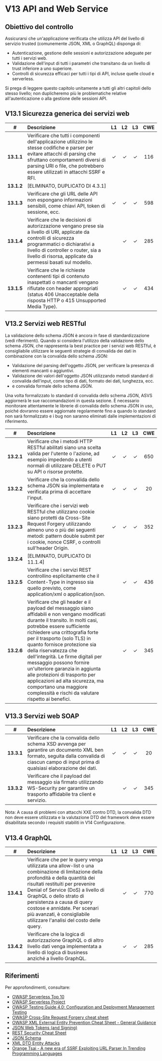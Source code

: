 # V13 API and Web Service

## Obiettivo del controllo

Assicurarsi che un'applicazione verificata che utilizza API del livello di servizio trusted (comunemente JSON, XML o GraphQL) disponga di:

* Autenticazione, gestione delle sessioni e autorizzazione adeguate per tutti i servizi web.
* Validazione dell'input di tutti i parametri che transitano da un livello di trust inferiore a uno superiore.
* Controlli di sicurezza efficaci per tutti i tipi di API, incluse quelle cloud e serverless.

Si prega di leggere questo capitolo unitamente a tutti gli altri capitoli dello stesso livello; non duplicheremo più le problematiche relative all'autenticazione o alla gestione delle sessioni API.

## V13.1 Sicurezza generica dei servizi web

| # | Descrizione | L1 | L2 | L3 | CWE |
| :---: | :--- | :---: | :---:| :---: | :---: |
| **13.1.1** | Verificare che tutti i componenti dell'applicazione utilizzino le stesse codifiche e parser per evitare attacchi di parsing che sfruttano comportamenti diversi di parsing URI o file, che potrebbero essere utilizzati in attacchi SSRF e RFI. | ✓ | ✓ | ✓ | 116 |
| **13.1.2** | [ELIMINATO, DUPLICATO DI 4.3.1] | | | | |
| **13.1.3** | Verificare che gli URL delle API non espongano informazioni sensibili, come chiavi API, token di sessione, ecc. | ✓ | ✓ | ✓ | 598 |
| **13.1.4** | Verificare che le decisioni di autorizzazione vengano prese sia a livello di URI, applicate da controlli di sicurezza programmatici o dichiarativi a livello di controller o router, sia a livello di risorsa, applicate da permessi basati sul modello. | | ✓ | ✓ | 285 |
| **13.1.5** | Verificare che le richieste contenenti tipi di contenuto inaspettati o mancanti vengano rifiutate con header appropriati (status 406 Unacceptable della risposta HTTP o 415 Unsupported Media Type). | | ✓ | ✓ | 434 |

## V13.2 Servizi web RESTful

La validazione dello schema JSON è ancora in fase di standardizzazione (vedi riferimenti). Quando si considera l'utilizzo della validazione dello schema JSON, che rappresenta la best practice per i servizi web RESTful, è consigliabile utilizzare le seguenti strategie di convalida dei dati in combinazione con la convalida dello schema JSON:

* Validazione del parsing dell'oggetto JSON, per verificare la presenza di elementi mancanti o aggiuntivi.
* Validazione dei valori dell'oggetto JSON utilizzando metodi standard di convalida dell'input, come tipo di dati, formato dei dati, lunghezza, ecc.
* e convalida formale dello schema JSON.

Una volta formalizzato lo standard di convalida dello schema JSON, ASVS aggiornerà le sue raccomandazioni in questa sezione. È necessario monitorare attentamente le librerie di convalida dello schema JSON in uso, poiché dovranno essere aggiornate regolarmente fino a quando lo standard non sarà formalizzato e i bug non saranno eliminati dalle implementazioni di riferimento.

| # | Descrizione | L1 | L2 | L3 | CWE |
| :---: | :--- | :---: | :---:| :---: | :---: |
| **13.2.1** | Verificare che i metodi HTTP RESTful abilitati siano una scelta valida per l'utente o l'azione, ad esempio impedendo a utenti normali di utilizzare DELETE o PUT su API o risorse protette. | ✓ | ✓ | ✓ | 650 |
| **13.2.2** | Verificare che la convalida dello schema JSON sia implementata e verificata prima di accettare l'input. | ✓ | ✓ | ✓ | 20 |
| **13.2.3** | Verificare che i servizi web RESTful che utilizzano cookie siano protetti da Cross-Site Request Forgery utilizzando almeno uno o più dei seguenti metodi: pattern double submit per i cookie, nonce CSRF, o controlli sull'header Origin. | ✓ | ✓ | ✓ | 352 |
| **13.2.4** | [ELIMINATO, DUPLICATO DI 11.1.4] | | | | |
| **13.2.5** | Verificare che i servizi REST controllino esplicitamente che il Content-Type in ingresso sia quello previsto, come application/xml o application/json. | | ✓ | ✓ | 436 |
| **13.2.6** | Verificare che gli header e il payload del messaggio siano affidabili e non vengano modificati durante il transito. In molti casi, potrebbe essere sufficiente richiedere una crittografia forte per il trasporto (solo TLS) in quanto fornisce protezione sia della riservatezza che dell'integrità. Le firme digitali per messaggio possono fornire un'ulteriore garanzia in aggiunta alle protezioni di trasporto per applicazioni ad alta sicurezza, ma comportano una maggiore complessità e rischi da valutare rispetto ai benefici. | | ✓ | ✓ | 345 |

## V13.3 Servizi web SOAP

| # | Descrizione | L1 | L2 | L3 | CWE |
| :---: | :--- | :---: | :---:| :---: | :---: |
| **13.3.1** | Verificare che la convalida dello schema XSD avvenga per garantire un documento XML ben formato, seguita dalla convalida di ciascun campo di input prima di qualsiasi elaborazione dei dati. | ✓ | ✓ | ✓ | 20 |
| **13.3.2** | Verificare che il payload del messaggio sia firmato utilizzando WS-Security per garantire un trasporto affidabile tra client e servizio. | | ✓ | ✓ | 345 |

Nota: A causa di problemi con attacchi XXE contro DTD, la convalida DTD non deve essere utilizzata e la valutazione DTD del framework deve essere disabilitata secondo i requisiti stabiliti in V14 Configurazione.

## V13.4 GraphQL

| # | Descrizione | L1 | L2 | L3 | CWE |
| :---: | :--- | :---: | :---:| :---: | :---: |
| **13.4.1** | Verificare che per le query venga utilizzata una allow-list o una combinazione di limitazione della profondità e della quantità dei risultati restituiti per prevenire Denial of Service (DoS) a livello di GraphQL o dello strato di persistenza a causa di query costose e annidate. Per scenari più avanzati, è consigliabile utilizzare l'analisi del costo delle query. | | ✓ | ✓ | 770 |
| **13.4.2** | Verificare che la logica di autorizzazione GraphQL o di altro livello dati venga implementata a livello di logica di business anziché a livello GraphQL. | | ✓ | ✓ | 285 |

## Riferimenti

Per approfondimenti, consultare:

* [OWASP Serverless Top 10](https://github.com/OWASP/Serverless-Top-10-Project/raw/master/OWASP-Top-10-Serverless-Interpretation-en.pdf)
* [OWASP Serverless Project](https://owasp.org/www-project-serverless-top-10/)
* [OWASP Testing Guide 4.0: Configuration and Deployment Management Testing](https://owasp.org/www-project-web-security-testing-guide/v41/4-Web_Application_Security_Testing/02-Configuration_and_Deployment_Management_Testing/README.html)
* [OWASP Cross-Site Request Forgery cheat sheet](https://cheatsheetseries.owasp.org/cheatsheets/Cross-Site_Request_Forgery_Prevention_Cheat_Sheet.html)
* [OWASP XML External Entity Prevention Cheat Sheet - General Guidance](https://cheatsheetseries.owasp.org/cheatsheets/XML_External_Entity_Prevention_Cheat_Sheet.html#general-guidance)
* [JSON Web Tokens (and Signing)](https://jwt.io/)
* [REST Security Cheat Sheet](https://cheatsheetseries.owasp.org/cheatsheets/REST_Security_Cheat_Sheet.html)
* [JSON Schema](https://json-schema.org/specification.html)
* [XML DTD Entity Attacks](https://www.vsecurity.com/download/publications/XMLDTDEntityAttacks.pdf)
* [Orange Tsai - A new era of SSRF Exploiting URL Parser In Trending Programming Languages](https://www.blackhat.com/docs/us-17/thursday/us-17-Tsai-A-New-Era-Of-SSRF-Exploiting-URL-Parser-In-Trending-Programming-Languages.pdf)
